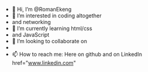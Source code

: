 - 👋 Hi, I’m @RomanEkeng
- 👀 I’m interested in coding altogether
- and networking 
- 🌱 I’m currently learning html/css
- and JavaScript 
- 💞️ I’m looking to collaborate on
- 
- 📫 How to reach me: Here on github
and on LinkedIn href="www.linkedin.com"

<!---
RomanEkeng/RomanEkeng is a ✨ special ✨ repository because its `README.md` (this file) appears on your GitHub profile.
You can click the Preview link to take a look at your changes.
--->
